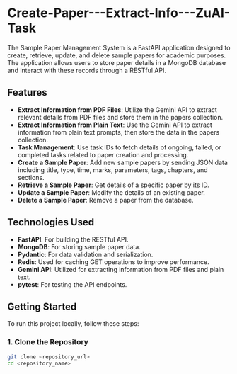 # Create-Paper---Extract-Info---ZuAI-Task
The Sample Paper Management System is a FastAPI application designed to create, retrieve, update, and delete sample papers for academic purposes. The application allows users to store paper details in a MongoDB database and interact with these records through a RESTful API.

## Features

- **Extract Information from PDF Files**: Utilize the Gemini API to extract relevant details from PDF files and store them in the papers collection.
- **Extract Information from Plain Text**: Use the Gemini API to extract information from plain text prompts, then store the data in the papers collection.
- **Task Management**: Use task IDs to fetch details of ongoing, failed, or completed tasks related to paper creation and processing.
- **Create a Sample Paper**: Add new sample papers by sending JSON data including title, type, time, marks, parameters, tags, chapters, and sections.
- **Retrieve a Sample Paper**: Get details of a specific paper by its ID.
- **Update a Sample Paper**: Modify the details of an existing paper.
- **Delete a Sample Paper**: Remove a paper from the database.

## Technologies Used

- **FastAPI**: For building the RESTful API.
- **MongoDB**: For storing sample paper data.
- **Pydantic**: For data validation and serialization.
- **Redis**: Used for caching GET operations to improve performance.
- **Gemini API**: Utilized for extracting information from PDF files and plain text.
- **pytest**: For testing the API endpoints.

## Getting Started

To run this project locally, follow these steps:

### 1. Clone the Repository

```bash
git clone <repository_url>
cd <repository_name>
